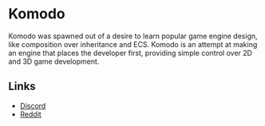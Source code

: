 # Komodo
Komodo was spawned out of a desire to learn popular game engine design, like composition over inheritance and ECS. Komodo is an attempt at making an engine that places the developer first, providing simple control over 2D and 3D game development.

## Links
* [Discord](https://discord.gg/2g6dftW)
* [Reddit](https://www.reddit.com/r/komodoengine)
